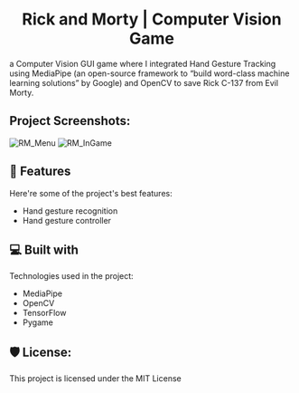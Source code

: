 <h1 align="center" id="title">Rick and Morty | Computer Vision Game</h1>

<p id="description">a Computer Vision GUI game where I integrated Hand Gesture Tracking using MediaPipe (an open-source framework to “build word-class machine learning solutions” by Google) and OpenCV to save Rick C-137 from Evil Morty.</p>

<h2>Project Screenshots:</h2>


![RM_Menu](https://user-images.githubusercontent.com/48620898/166570859-16d51a02-d01f-4733-99c7-5d3af78d7832.png)
![RM_InGame](https://user-images.githubusercontent.com/48620898/166570887-bccd090a-6b82-4895-a09f-a01dcdaedf47.png)

  
  
<h2>🧐 Features</h2>

Here're some of the project's best features:

*   Hand gesture recognition
*   Hand gesture controller

  
  
<h2>💻 Built with</h2>

Technologies used in the project:

*   MediaPipe
*   OpenCV
*   TensorFlow
*   Pygame

<h2>🛡️ License:</h2>

This project is licensed under the MIT License
